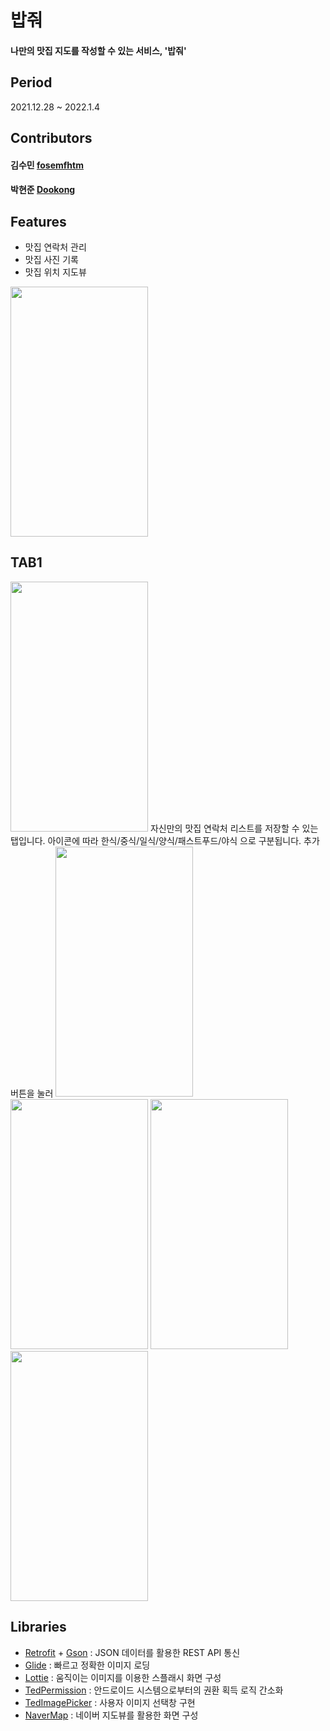 # 밥줘

#### 나만의 맛집 지도를 작성할 수 있는 서비스, '밥줘'

## Period
2021.12.28 ~ 2022.1.4

## Contributors

#### 김수민 [fosemfhtm](https://github.com/fosemfhtm)
#### 박현준 [Dookong](https://github.com/Dookong)

## Features

- 맛집 연락처 관리
- 맛집 사진 기록
- 맛집 위치 지도뷰

<img src="https://user-images.githubusercontent.com/96766097/148050366-dc45074e-f735-4310-b299-7c92bbb726ac.jpg" width="220" height="400"/>

## TAB1
<img src="https://user-images.githubusercontent.com/96766097/148050453-a01d77af-ffbd-4800-8aed-48575e42944e.jpg" width="220" height="400"/>
자신만의 맛집 연락처 리스트를 저장할 수 있는 탭입니다.
아이콘에 따라 한식/중식/일식/양식/패스트푸드/야식 으로 구분됩니다.
추가 버튼을 눌러
<img src="https://user-images.githubusercontent.com/96766097/148053658-bd352fe6-24dd-45ab-a533-b5f4c112bde7.jpg" width="220" height="400"/>
<img src="https://user-images.githubusercontent.com/96766097/148050495-0f4903b3-e23f-40b0-95d3-7023bf5ac326.jpg" width="220" height="400"/>
<img src="https://user-images.githubusercontent.com/96766097/148050519-a76de679-247d-4243-99e8-0eb1676848f3.jpg" width="220" height="400"/>
<img src="https://user-images.githubusercontent.com/96766097/148050534-b01f844e-e009-4b7c-ac10-81e47bc3ba4a.jpg" width="220" height="400"/>



## Libraries

- [Retrofit](https://square.github.io/retrofit/) + [Gson](https://github.com/google/gson) : JSON 데이터를 활용한 REST API 통신
- [Glide](https://github.com/bumptech/glide) : 빠르고 정확한 이미지 로딩
- [Lottie](https://github.com/airbnb/lottie-android) : 움직이는 이미지를 이용한 스플래시 화면 구성
- [TedPermission](https://github.com/ParkSangGwon/TedPermission) : 안드로이드 시스템으로부터의 권환 획득 로직 간소화
- [TedImagePicker](https://github.com/ParkSangGwon/TedImagePicker) : 사용자 이미지 선택창 구현
- [NaverMap](https://www.ncloud.com/product/applicationService/maps) : 네이버 지도뷰를 활용한 화면 구성
